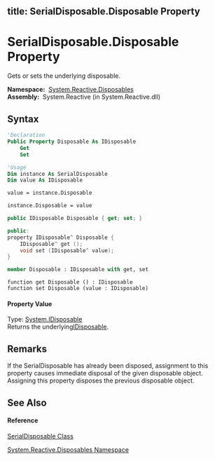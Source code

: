 title: SerialDisposable.Disposable Property
---
# SerialDisposable.Disposable Property

Gets or sets the underlying disposable.

**Namespace:**  [System.Reactive.Disposables](System.Reactive.Disposables\System.Reactive.Disposables.md)  
**Assembly:**  System.Reactive (in System.Reactive.dll)

## Syntax

```vb
'Declaration
Public Property Disposable As IDisposable
    Get
    Set
```

```vb
'Usage
Dim instance As SerialDisposable
Dim value As IDisposable

value = instance.Disposable

instance.Disposable = value
```

```csharp
public IDisposable Disposable { get; set; }
```

```c++
public:
property IDisposable^ Disposable {
    IDisposable^ get ();
    void set (IDisposable^ value);
}
```

```fsharp
member Disposable : IDisposable with get, set
```

```jscript
function get Disposable () : IDisposable
function set Disposable (value : IDisposable)
```

#### Property Value

Type: [System.IDisposable](https://msdn.microsoft.com/en-us/library/aax125c9)  
Returns the underlying[IDisposable](https://msdn.microsoft.com/en-us/library/aax125c9).

## Remarks

If the SerialDisposable has already been disposed, assignment to this property causes immediate disposal of the given disposable object. Assigning this property disposes the previous disposable object.

## See Also

#### Reference

[SerialDisposable Class](SerialDisposable\SerialDisposable.md)

[System.Reactive.Disposables Namespace](System.Reactive.Disposables\System.Reactive.Disposables.md)






